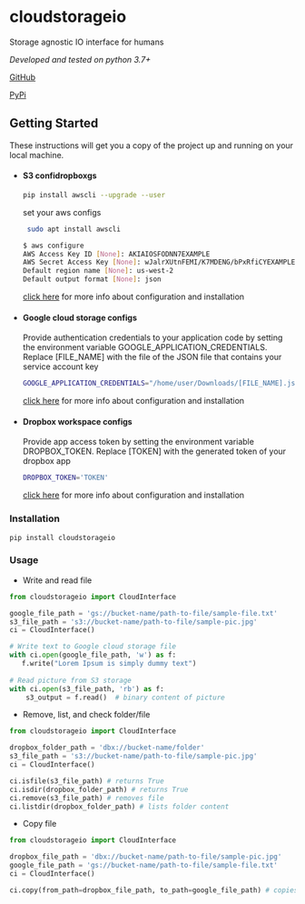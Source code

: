 # cloudstorageio
Storage agnostic IO interface for humans

_Developed and tested on python 3.7+_

[GitHub](https://github.com/VahagnGhaz/cloudstorageio)

[PyPi](https://pypi.org/project/cloudstorageio)

## Getting Started
These instructions will get you a copy of the project up and running on your local machine.

* #### S3 confidropboxgs  
    ```bash 
    pip install awscli --upgrade --user 
    ```
    set your aws configs 
    ```bash
     sudo apt install awscli
    ```
    
    ```bash
    $ aws configure
    AWS Access Key ID [None]: AKIAIOSFODNN7EXAMPLE
    AWS Secret Access Key [None]: wJalrXUtnFEMI/K7MDENG/bPxRfiCYEXAMPLEKEY
    Default region name [None]: us-west-2
    Default output format [None]: json
     ``` 
   [click here](https://boto3.amazonaws.com/v1/documentation/api/latest/guide/quickstart.html#installation) for more info about configuration and installation 

* #### Google cloud storage configs 
   Provide authentication credentials to your application code by setting the environment variable GOOGLE_APPLICATION_CREDENTIALS.
   Replace [FILE_NAME] with the file of the JSON file that contains your service account key
  
    ```bash 
   GOOGLE_APPLICATION_CREDENTIALS="/home/user/Downloads/[FILE_NAME].json" 
    ```
      
   [click here](https://cloud.google.com/storage/docs/reference/libraries) for more info about configuration and installation

* #### Dropbox workspace configs 
    Provide app access token by setting the environment variable DROPBOX_TOKEN.
    Replace [TOKEN] with the generated token of your dropbox app
  
    ```bash 
    DROPBOX_TOKEN='TOKEN' 
    ``` 
   
   [click here](http://99rabbits.com/get-dropbox-access-token/) for more info about configuration and installation


### Installation
```
pip install cloudstorageio
```
 
### Usage 

* Write and read file 
```python
from cloudstorageio import CloudInterface

google_file_path = 'gs://bucket-name/path-to-file/sample-file.txt'
s3_file_path = 's3://bucket-name/path-to-file/sample-pic.jpg'
ci = CloudInterface()

# Write text to Google cloud storage file 
with ci.open(google_file_path, 'w') as f:
   f.write("Lorem Ipsum is simply dummy text")
   
# Read picture from S3 storage 
with ci.open(s3_file_path, 'rb') as f:
    s3_output = f.read()  # binary content of picture 
```

* Remove, list, and check folder/file  
```python
from cloudstorageio import CloudInterface

dropbox_folder_path = 'dbx://bucket-name/folder'
s3_file_path = 's3://bucket-name/path-to-file/sample-pic.jpg'
ci = CloudInterface()

ci.isfile(s3_file_path) # returns True 
ci.isdir(dropbox_folder_path) # returns True
ci.remove(s3_file_path) # removes file 
ci.listdir(dropbox_folder_path) # lists folder content 
```
* Copy file 
```python
from cloudstorageio import CloudInterface

dropbox_file_path = 'dbx://bucket-name/path-to-file/sample-pic.jpg'
google_file_path = 'gs://bucket-name/path-to-file/sample-file.txt'
ci = CloudInterface()

ci.copy(from_path=dropbox_file_path, to_path=google_file_path) # copies dropbox file to google 
```
